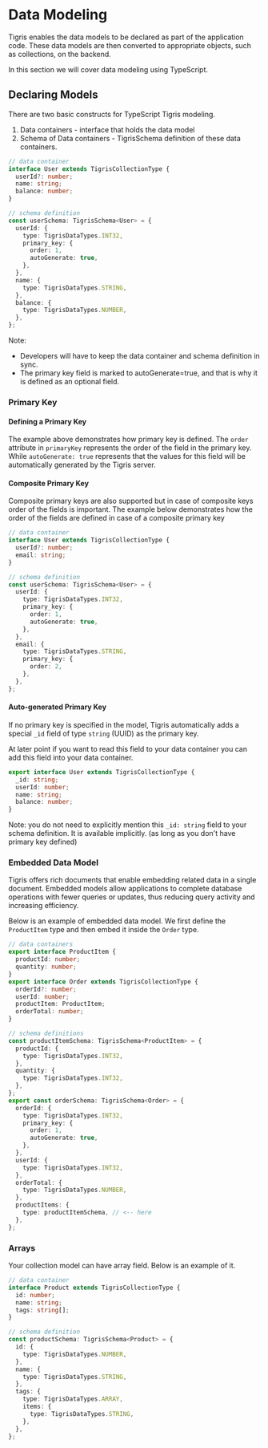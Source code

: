 # Data Modeling

Tigris enables the data models to be declared as part of the
application code. These data models are then converted to appropriate
objects, such as collections, on the backend.

In this section we will cover data modeling using TypeScript.

## Declaring Models

There are two basic constructs for TypeScript Tigris modeling.

1. Data containers - interface that holds the data model
2. Schema of Data containers - TigrisSchema definition of these data containers.

```typescript
// data container
interface User extends TigrisCollectionType {
  userId?: number;
  name: string;
  balance: number;
}

// schema definition
const userSchema: TigrisSchema<User> = {
  userId: {
    type: TigrisDataTypes.INT32,
    primary_key: {
      order: 1,
      autoGenerate: true,
    },
  },
  name: {
    type: TigrisDataTypes.STRING,
  },
  balance: {
    type: TigrisDataTypes.NUMBER,
  },
};
```

Note:

- Developers will have to keep the data container and schema definition in
  sync.
- The primary key field is marked to autoGenerate=true, and that is why it
  is defined as an optional field.

### Primary Key

#### Defining a Primary Key

The example above demonstrates how primary key is defined. The `order`
attribute in `primaryKey` represents the order of the field in the primary key.
While `autoGenerate: true` represents that the values for this field will be
automatically generated by the Tigris server.

#### Composite Primary Key

Composite primary keys are also supported but in case of composite keys
order of the fields is important. The example below demonstrates
how the order of the fields are defined in case of a composite primary key

```typescript
// data container
interface User extends TigrisCollectionType {
  userId?: number;
  email: string;
}

// schema definition
const userSchema: TigrisSchema<User> = {
  userId: {
    type: TigrisDataTypes.INT32,
    primary_key: {
      order: 1,
      autoGenerate: true,
    },
  },
  email: {
    type: TigrisDataTypes.STRING,
    primary_key: {
      order: 2,
    },
  },
};
```

#### Auto-generated Primary Key

If no primary key is specified in the model, Tigris automatically adds a
special `_id` field of type `string` (UUID) as the primary key.

At later point if you want to read this field to your data container you can
add this field into your data container.

```typescript
export interface User extends TigrisCollectionType {
  _id: string;
  userId: number;
  name: string;
  balance: number;
}
```

Note: you do not need to explicitly mention this `_id: string` field to your
schema definition. It is available implicitly. (as long as you don't have
primary key defined)

### Embedded Data Model

Tigris offers rich documents that enable embedding related data in a single
document. Embedded models allow applications to complete database operations
with fewer queries or updates, thus reducing query activity and increasing
efficiency.

Below is an example of embedded data model. We first define the `ProductItem`
type and then embed it inside the `Order` type.

```typescript
// data containers
export interface ProductItem {
  productId: number;
  quantity: number;
}
export interface Order extends TigrisCollectionType {
  orderId?: number;
  userId: number;
  productItem: ProductItem;
  orderTotal: number;
}

// schema definitions
const productItemSchema: TigrisSchema<ProductItem> = {
  productId: {
    type: TigrisDataTypes.INT32,
  },
  quantity: {
    type: TigrisDataTypes.INT32,
  },
};
export const orderSchema: TigrisSchema<Order> = {
  orderId: {
    type: TigrisDataTypes.INT32,
    primary_key: {
      order: 1,
      autoGenerate: true,
    },
  },
  userId: {
    type: TigrisDataTypes.INT32,
  },
  orderTotal: {
    type: TigrisDataTypes.NUMBER,
  },
  productItems: {
    type: productItemSchema, // <-- here
  },
};
```

### Arrays

Your collection model can have array field. Below is an example of it.

```typescript
// data container
interface Product extends TigrisCollectionType {
  id: number;
  name: string;
  tags: string[];
}

// schema definition
const productSchema: TigrisSchema<Product> = {
  id: {
    type: TigrisDataTypes.NUMBER,
  },
  name: {
    type: TigrisDataTypes.STRING,
  },
  tags: {
    type: TigrisDataTypes.ARRAY,
    items: {
      type: TigrisDataTypes.STRING,
    },
  },
};
```
